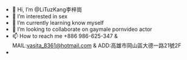 - 👋 Hi, I’m @LiTuzKang李梓崗
- 👀 I’m interested in sex 
- 🌱 I’m currently learning know myself
- 💞️ I’m looking to collaborate on gaymale pornvideo actor
- 📫 How to reach me +886 986-625-347 & MAIL:vasita_8361@hotmail.com & ADD:高雄市岡山區大德一路21號2F
- 
<!---[連絡人.csv](https://github.com/LiTuzKang/LiTuzKang/files/8168713/default.csv)

LiTuzKang/LiTuzKang is a ✨ special ✨ repository because its `README.md` (this file) appears on your GitHub profile.
You can click the Preview link to take a look at your changes.
--->
